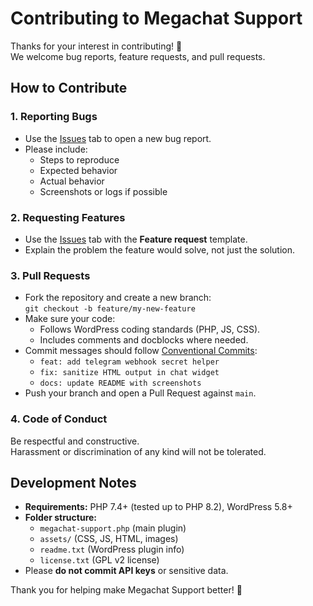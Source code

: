 # Contributing to Megachat Support

Thanks for your interest in contributing! 🙌  
We welcome bug reports, feature requests, and pull requests.

## How to Contribute

### 1. Reporting Bugs
- Use the [Issues](../../issues) tab to open a new bug report.
- Please include:
  - Steps to reproduce
  - Expected behavior
  - Actual behavior
  - Screenshots or logs if possible

### 2. Requesting Features
- Use the [Issues](../../issues) tab with the **Feature request** template.
- Explain the problem the feature would solve, not just the solution.

### 3. Pull Requests
- Fork the repository and create a new branch:  
  `git checkout -b feature/my-new-feature`
- Make sure your code:
  - Follows WordPress coding standards (PHP, JS, CSS).
  - Includes comments and docblocks where needed.
- Commit messages should follow [Conventional Commits](https://www.conventionalcommits.org/):  
  - `feat: add telegram webhook secret helper`
  - `fix: sanitize HTML output in chat widget`
  - `docs: update README with screenshots`
- Push your branch and open a Pull Request against `main`.

### 4. Code of Conduct
Be respectful and constructive.  
Harassment or discrimination of any kind will not be tolerated.

## Development Notes
- **Requirements:** PHP 7.4+ (tested up to PHP 8.2), WordPress 5.8+
- **Folder structure:**
  - `megachat-support.php` (main plugin)
  - `assets/` (CSS, JS, HTML, images)
  - `readme.txt` (WordPress plugin info)
  - `license.txt` (GPL v2 license)
- Please **do not commit API keys** or sensitive data.

Thank you for helping make Megachat Support better! 🚀
